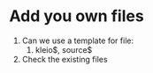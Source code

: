 # Add you own files

1. Can we use a template for file:
	1. kleio\$, source\$
2. Check the existing files
